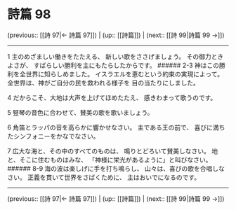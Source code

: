 # 詩篇 98

(previous:: [[詩 97|← 詩篇 97]]) | (up:: [[詩篇]]) | (next:: [[詩 99|詩篇 99 →]])

***


1 主のめざましい働きをたたえる、 新しい歌をささげましょう。 その御力ときよさが、 すばらしい勝利を主にもたらしたからです。 ###### 2-3 神はこの勝利を全世界に知らしめました。 イスラエルを恵むという約束の実現によって。 全世界は、神がご自分の民を救われる様子を 目の当たりにしました。 

4 だからこそ、大地は大声を上げてほめたたえ、 感きわまって歌うのです。 

5 竪琴の音色に合わせて、賛美の歌を歌いましょう。 

6 角笛とラッパの音を高らかに響かせなさい。 主である王の前で、 喜びに満ちたシンフォニーをかなでなさい。 

7 広大な海と、その中のすべてのものは、 鳴りとどろいて賛美しなさい。 地と、そこに住むものはみな、 「神様に栄光があるように」と叫びなさい。 ###### 8-9 海の波は楽しげに手を打ち鳴らし、 山々は、喜びの歌を合唱しなさい。 正義を貫いて世界をさばくために、 主はおいでになるのです。

***

(previous:: [[詩 97|← 詩篇 97]]) | (up:: [[詩篇]]) | (next:: [[詩 99|詩篇 99 →]])
